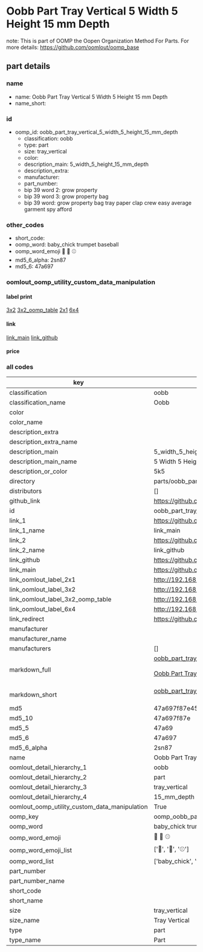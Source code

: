 # Oobb Part Tray Vertical 5 Width 5 Height 15 mm Depth  

note: This is part of OOMP the Oopen Organization Method For Parts. For more details: https://github.com/oomlout/oomp_base

##  part details
  







### name
* name: Oobb Part Tray Vertical 5 Width 5 Height 15 mm Depth
* name_short: 
### id
* oomp_id: oobb_part_tray_vertical_5_width_5_height_15_mm_depth
  * classification: oobb
  * type: part
  * size: tray_vertical
  * color: 
  * description_main: 5_width_5_height_15_mm_depth
  * description_extra: 
  * manufacturer: 
  * part_number: 
  * bip 39 word 2: grow property
  * bip 39 word 3: grow property bag
  * bip 39 word: grow property bag tray paper clap crew easy average garment spy afford

### other_codes
* short_code: 
* oomp_word: baby_chick trumpet baseball
* oomp_word_emoji :baby_chick: :trumpet: :baseball:
* md5_6_alpha: 2sn87
* md5_6: 47a697






### oomlout_oomp_utility_custom_data_manipulation
#### label print
[3x2](http://192.168.1.245:1112/?label=oomp%202sn87)
[3x2_oomp_table](http://192.168.1.108:1112/?label=oomp%202sn87)
[2x1](http://192.168.1.242:1112/?label=oomp%202sn87)
[6x4](http://192.168.1.55:1112/?label=oomp%202sn87)    

#### link

[link_main](https://github.com/oomlout/oomlout_oomp_version_1_messy/tree/main/parts/oobb_part_tray_vertical_5_width_5_height_15_mm_depth) [link_github](https://github.com/oomlout/oomlout_oomp_version_1_messy/tree/main/parts/oobb_part_tray_vertical_5_width_5_height_15_mm_depth)                             

#### price







### all codes 
| key | value |  
| --- | --- |  
| classification | oobb |  
| classification_name | Oobb |  
| color |  |  
| color_name |  |  
| description_extra |  |  
| description_extra_name |  |  
| description_main | 5_width_5_height_15_mm_depth |  
| description_main_name | 5 Width 5 Height 15 mm Depth |  
| description_or_color | 5k5 |  
| directory | parts/oobb_part_tray_vertical_5_width_5_height_15_mm_depth |  
| distributors | [] |  
| github_link | https://github.com/oomlout/oomlout_oomp_part_src/tree/main/parts/oobb_part_tray_vertical_5_width_5_height_15_mm_depth |  
| id | oobb_part_tray_vertical_5_width_5_height_15_mm_depth |  
| link_1 | https://github.com/oomlout/oomlout_oomp_version_1_messy/tree/main/parts/oobb_part_tray_vertical_5_width_5_height_15_mm_depth |  
| link_1_name | link_main |  
| link_2 | https://github.com/oomlout/oomlout_oomp_version_1_messy/tree/main/parts/oobb_part_tray_vertical_5_width_5_height_15_mm_depth |  
| link_2_name | link_github |  
| link_github | https://github.com/oomlout/oomlout_oomp_version_1_messy/tree/main/parts/oobb_part_tray_vertical_5_width_5_height_15_mm_depth |  
| link_main | https://github.com/oomlout/oomlout_oomp_version_1_messy/tree/main/parts/oobb_part_tray_vertical_5_width_5_height_15_mm_depth |  
| link_oomlout_label_2x1 | http://192.168.1.242:1112/?label=oomp%202sn87 |  
| link_oomlout_label_3x2 | http://192.168.1.245:1112/?label=oomp%202sn87 |  
| link_oomlout_label_3x2_oomp_table | http://192.168.1.108:1112/?label=oomp%202sn87 |  
| link_oomlout_label_6x4 | http://192.168.1.55:1112/?label=oomp%202sn87 |  
| link_redirect | https://github.com/oomlout/oomlout_oomp_version_1_messy/tree/main/parts/oobb_part_tray_vertical_5_width_5_height_15_mm_depth |  
| manufacturer |  |  
| manufacturer_name |  |  
| manufacturers | [] |  
| markdown_full | [oobb_part_tray_vertical_5_width_5_height_15_mm_depth](none)<br>[](none)<br>[Oobb Part Tray Vertical 5 Width 5 Height 15 Mm Depth](none)<br><br> |  
| markdown_short | [oobb_part_tray_vertical_5_width_5_height_15_mm_depth](none)<br><br> |  
| md5 | 47a697f87e45c668a74ffe7a232b1b38 |  
| md5_10 | 47a697f87e |  
| md5_5 | 47a69 |  
| md5_6 | 47a697 |  
| md5_6_alpha | 2sn87 |  
| name | Oobb Part Tray Vertical 5 Width 5 Height 15 mm Depth |  
| oomlout_detail_hierarchy_1 | oobb |  
| oomlout_detail_hierarchy_2 | part |  
| oomlout_detail_hierarchy_3 | tray_vertical |  
| oomlout_detail_hierarchy_4 | 15_mm_depth |  
| oomlout_oomp_utility_custom_data_manipulation | True |  
| oomp_key | oomp_oobb_part_tray_vertical_5_width_5_height_15_mm_depth |  
| oomp_word | baby_chick trumpet baseball |  
| oomp_word_emoji | :baby_chick: :trumpet: :baseball: |  
| oomp_word_emoji_list | [':baby_chick:', ':trumpet:', ':baseball:'] |  
| oomp_word_list | ['baby_chick', 'trumpet', 'baseball'] |  
| part_number |  |  
| part_number_name |  |  
| short_code |  |  
| short_name |  |  
| size | tray_vertical |  
| size_name | Tray Vertical |  
| type | part |  
| type_name | Part |  
